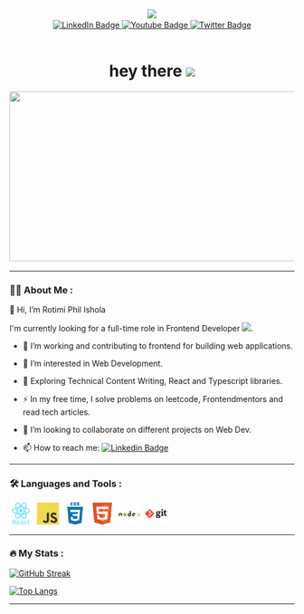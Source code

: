<div id="header" align="center">
  <img src="https://media.giphy.com/media/lP8xu5t2DLGG045H8F/giphy.gif" width="100"/>
  
  
  
  <div id="badges">
  <a href="https://www.linkedin.com/in/rotimi-ishola/">
    <img src="https://img.shields.io/badge/LinkedIn-blue?style=for-the-badge&logo=linkedin&logoColor=white" alt="LinkedIn Badge"/>
  </a>
  <a href="https://www.youtube.com/channel/UCJTwKhYNTl_b25GvyLCCTHg">
    <img src="https://img.shields.io/badge/YouTube-red?style=for-the-badge&logo=youtube&logoColor=white" alt="Youtube Badge"/>
  </a>
  <a href="https://twitter.com/Timi_phil">
    <img src="https://img.shields.io/badge/Twitter-blue?style=for-the-badge&logo=twitter&logoColor=white" alt="Twitter Badge"/>
  </a>
</div>
  <img src="https://komarev.com/ghpvc/?username=Timiphil&style=flat-square&color=blue" alt=""/>
  
  <h1>
  hey there
  <img src="https://media.giphy.com/media/hvRJCLFzcasrR4ia7z/giphy.gif" width="30px"/>
</h1>
</div>

<div align="center">
  <img src="https://media.giphy.com/media/dWesBcTLavkZuG35MI/giphy.gif" width="600" height="300"  />
</div>

---

### :man_technologist: About Me :

👋 Hi, I’m Rotimi Phil Ishola

I'm currently looking for a full-time role in Frontend Developer <img src="https://media.giphy.com/media/WUlplcMpOCEmTGBtBW/giphy.gif" width="30">.

- :telescope: I’m working and contributing to frontend for building web applications.

- 👀 I’m interested in Web Development.

- :seedling: Exploring Technical Content Writing, React and Typescript libraries.

- :zap: In my free time, I solve problems on leetcode, Frontendmentors and read tech articles.

- 💞️ I’m looking to collaborate on different projects on Web Dev.

- :mailbox: How to reach me: [![Linkedin Badge](https://img.shields.io/badge/-Timiphil-blue?style=flat&logo=Linkedin&logoColor=white)](https://www.linkedin.com/in/rotimi-ishola/)

---

### :hammer_and_wrench: Languages and Tools :

<div>
  <img src="https://github.com/devicons/devicon/blob/master/icons/react/react-original-wordmark.svg" title="React" alt="React" width="40" height="40"/>&nbsp;
  <img src="https://github.com/devicons/devicon/blob/master/icons/javascript/javascript-original.svg" title="JavaScript" alt="JavaScript" width="40" height="40"/>&nbsp;
  <img src="https://github.com/devicons/devicon/blob/master/icons/css3/css3-plain-wordmark.svg"  title="CSS3" alt="CSS" width="40" height="40"/>&nbsp;
  <img src="https://github.com/devicons/devicon/blob/master/icons/html5/html5-original.svg" title="HTML5" alt="HTML" width="40" height="40"/>&nbsp;
  <img src="https://github.com/devicons/devicon/blob/master/icons/nodejs/nodejs-original-wordmark.svg" title="NodeJS" alt="NodeJS" width="40" height="40"/>&nbsp;
  <img src="https://github.com/devicons/devicon/blob/master/icons/git/git-original-wordmark.svg" title="Git" **alt="Git" width="40" height="40"/>
</div>

---

### :fire: My Stats :

[![GitHub Streak](http://github-readme-streak-stats.herokuapp.com?user=Timiphil&theme=dark&background=000000)](https://git.io/streak-stats)

[![Top Langs](https://github-readme-stats.vercel.app/api/top-langs/?username=Timiphil&layout=compact&theme=vision-friendly-dark)](https://github.com/Timiphil)

---


<!---
Timiphil/Timiphil is a ✨ special ✨ repository because its `README.md` (this file) appears on your GitHub profile.
You can click the Preview link to take a look at your changes.
--->
